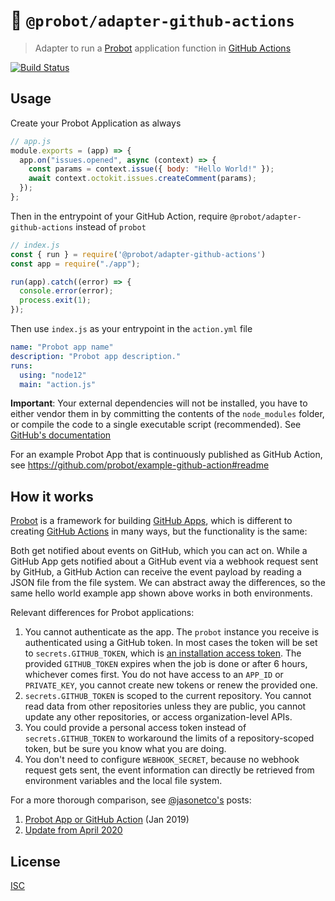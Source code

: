 # :electric_plug: `@probot/adapter-github-actions`

> Adapter to run a [Probot](https://probot.github.io/) application function in [GitHub Actions](https://github.com/features/actions)

[![Build Status](https://github.com/probot/adapter-github-actions/workflows/Test/badge.svg)](https://github.com/probot/adapter-github-actions/actions)

## Usage

Create your Probot Application as always

```js
// app.js
module.exports = (app) => {
  app.on("issues.opened", async (context) => {
    const params = context.issue({ body: "Hello World!" });
    await context.octokit.issues.createComment(params);
  });
};
```

Then in the entrypoint of your GitHub Action, require `@probot/adapter-github-actions` instead of `probot`

```js
// index.js
const { run } = require('@probot/adapter-github-actions')
const app = require("./app");

run(app).catch((error) => {
  console.error(error);
  process.exit(1);
});
```

Then use `index.js` as your entrypoint in the `action.yml` file

```yaml
name: "Probot app name"
description: "Probot app description."
runs:
  using: "node12"
  main: "action.js"
```

**Important**: Your external dependencies will not be installed, you have to either vendor them in by committing the contents of the `node_modules` folder, or compile the code to a single executable script (recommended). See [GitHub's documentation](https://docs.github.com/en/actions/creating-actions/creating-a-javascript-action#commit-tag-and-push-your-action-to-github)

For an example Probot App that is continuously published as GitHub Action, see https://github.com/probot/example-github-action#readme

## How it works

[Probot](https://probot.github.io/) is a framework for building [GitHub Apps](docs.github.com/apps), which is different to creating [GitHub Actions](https://docs.github.com/actions/) in many ways, but the functionality is the same:

Both get notified about events on GitHub, which you can act on. While a GitHub App gets notified about a GitHub event via a webhook request sent by GitHub, a GitHub Action can receive the event payload by reading a JSON file from the file system. We can abstract away the differences, so the same hello world example app shown above works in both environments.

Relevant differences for Probot applications:

1. You cannot authenticate as the app. The `probot` instance you receive is authenticated using a GitHub token. In most cases the token will be set to `secrets.GITHUB_TOKEN`, which is [an installation access token](https://docs.github.com/en/actions/reference/authentication-in-a-workflow#about-the-github_token-secret). The provided `GITHUB_TOKEN` expires when the job is done or after 6 hours, whichever comes first. You do not have access to an `APP_ID` or `PRIVATE_KEY`, you cannot create new tokens or renew the provided one.
2. `secrets.GITHUB_TOKEN` is scoped to the current repository. You cannot read data from other repositories unless they are public, you cannot update any other repositories, or access organization-level APIs.
3. You could provide a personal access token instead of `secrets.GITHUB_TOKEN` to workaround the limits of a repository-scoped token, but be sure you know what you are doing.
4. You don't need to configure `WEBHOOK_SECRET`, because no webhook request gets sent, the event information can directly be retrieved from environment variables and the local file system.

For a more thorough comparison, see [@jasonetco's](https://github.com/jasonetco) posts:

1. [Probot App or GitHub Action](https://jasonet.co/posts/probot-app-or-github-action/) (Jan 2019)
2. [Update from April 2020](https://jasonet.co/posts/probot-app-or-github-action-v2/)

## License

[ISC](LICENSE)
